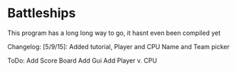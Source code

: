# Battleships
This program has a long long way to go, it hasnt even been compiled yet

Changelog:
[5/9/15]: Added tutorial, Player and CPU Name and Team picker

ToDo:
Add Score Board
Add Gui
Add Player v. CPU
